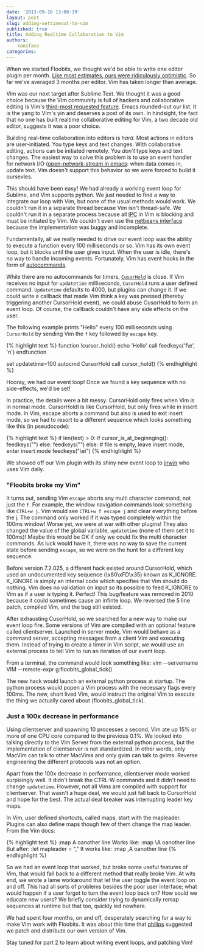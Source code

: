 ```yaml
---
date: '2013-09-16 13:08:39'
layout: post
slug: adding-settimeout-to-vim
published: true
title: Adding Realtime Collaboration to Vim
authors:
    kansface
categories:
---
```


When we started Floobits, we thought we'd be able to write one editor plugin per month. [Like most estimates, ours were ridiculously optimistic](http://en.wikipedia.org/wiki/Planning_fallacy). So far we've averaged 3 months per editor. Vim has taken longer than average.

Vim was our next target after Sublime Text. We thought it was a good choice because the Vim community is full of hackers and collaborative editing is Vim's [third-most requested feature](http://www.vim.org/sponsor/vote_results.php). Emacs rounded-out our list. It is the yang to Vim's yin and deserves a post of its own. In hindsight, the fact that no one has built realtime collaborative editing for Vim, a two decade old editor, suggests it was a poor choice.

Building real-time collaboration into editors is *hard*. Most actions in editors are user-initiated. You type keys and text changes. With collaborative editing, actions can be initiated remotely. You *don't* type keys and text changes. The easiest way to solve this problem is to use an event handler for network I/O ([open-network-stream in emacs](http://www.gnu.org/software/emacs/manual/html_node/elisp/Network.html): when data comes in, update text.  Vim doesn't support this behavior so we were forced to build it oursevles.

This should have been easy! We had already a working event loop for Sublime, and Vim supports python. We just needed to find a way to integrate our loop with Vim, but none of the usual methods would work.  We couldn't run it in a separate thread because Vim isn't thread-safe. We couldn't run it in a separate process because all [IPC](http://en.wikipedia.org/wiki/Inter-process_communication) in Vim is blocking and must be initiated by Vim. We couldn't even use the [netbeans interface](http://vimdoc.sourceforge.net/htmldoc/netbeans.html) because the implementation was buggy and incomplete.

Fundamentally, all we really needed to drive our event loop was the ability to execute a function every 100 milliseconds or so. Vim has its own event loop, but it blocks until the user gives input. When the user is idle, there's no way to handle incoming events. Fortunately, Vim has event hooks in the form of [autocommands](http://vimdoc.sourceforge.net/htmldoc/autocmd.html).

While there are no autocommands for timers, [`CusorHold`](http://vimdoc.sourceforge.net/htmldoc/autocmd.html#CursorHold) is close. If Vim receives no input for `updatetime` milliseconds, `CusorHold` runs a user defined command. `Updatetime` defaults to 4000, but plugins can change it.  If we could write a callback that made Vim think a key was pressed (thereby triggering another CursorHold event), we could abuse CusorHold to form an event loop. Of course, the callback couldn't have any side effects on the user.

The following example prints "Hello" every 100 milliseconds using `CursorHold` by sending Vim the `f` key followed by `escape` key.  

{% highlight text %}
function !cursor_hold()
    echo 'Hello'
    call feedkeys('f\e', 'n')
endfunction

set updatetime=100
autocmd CursorHold call cursor_hold()
{% endhighlight %}

Hooray, we had our event loop! Once we found a key sequence with no side-effects, we'd be set!

In practice, the details were a bit messy.  CursorHold only fires when Vim is in normal mode. CursorHoldI is like CursorHold, but only fires while in insert mode. In Vim, escape aborts a command but also is used to exit insert mode, so we had to resort to a different sequence which looks something like this (in pseudocode):

{% highlight text %}
if len(text) > 0:
    if cursor_is_at_beginnging():
        feedkeys("<Right><Left>")
    else:
        feedkeys("<Left><Right>")
else:
    # file is empty, leave insert mode, enter insert mode
    feedkeys("\ei")
{% endhighlight %}

We showed off our Vim plugin with its shiny new event loop to [jirwin](https://github.com/jirwin) who uses Vim daily.
### "Floobits broke my Vim"
It turns out, sending Vim `escape` aborts any multi character command, not just the `f`.  For example, the window navigation commands look something like `CTRL+w j`.  Vim would see `CTRL+w f escape j` and clear everything before the j. The command only worked if it was typed completely within the 100ms window!  Worse yet, we were at war with other plugins!  They also changed the value of the global variable, `updatetime` (none of them set it to 100ms)!  Maybe this would be OK if only we could fix the multi character commands. As luck would have it, there was no way to save the current state before sending `escape`, so we were on the hunt for a different key sequence.  

Before version 7.2.025, a different hack existed around CursorHold, which used an undocumented key sequence (\x80\xFD\x35) known as K_IGNORE. K_IGNORE is simply an internal code which specifies that Vim should do nothing. Vim does no validation on input so its possible to feed K_IGNORE to Vim as if a user is typing it. Perfect! This bug/feature was removed in 2010 because it could sometimes cause an infinte loop. We reversed the 5 line patch, compiled Vim, and the bug still existed.

After exhausting CusorHold, so we searched for a new way to make our event loop fire. Some versions of Vim are compiled with an optional feature called clientserver.  Launched in server mode, Vim would behave as a command server, accepting messages from a client Vim and executing them. Instead of trying to create a timer in Vim script, we would use an external process to tell Vim to run an iteration of our event loop.

From a terminal, the command would look something like:
    vim --servername VIM --remote-expr g:floobits_global_tick()

The new hack would launch an external python process at startup. The python process would popen a Vim process with the necessary flags every 100ms. The new, short lived Vim, would instruct the original Vim to execute the thing we actually cared about (floobits_global_tick).  

### Just a 100x decrease in performance
Using clientserver and spawning 10 processes a second, Vim ate up 15% or more of one CPU core compared to the previous 0.1%. We looked into talking directly to the Vim Server from the external python process, but the implementation of clientserver is not standardized. In other words, only MacVim can talk to other MacVims and only gvim can talk to gvims. Reverse engineering the different protocols was not an option.

Apart from the 100x decrease in performance, clientserver mode worked surpisingly well. It didn't break the CTRL-W commands and it didn't need to change `updatetime`. However, not all Vims are compiled with support for clientserver. That wasn't a huge deal, we would just fall back to CursorHold and hope for the best. The actual deal breaker was interrupting leader key maps.

In Vim, user defined shortcuts, called maps, start with the mapleader. Plugins can also define maps though few of them change the map leader. From the Vim docs:

{% highlight text %}
:map <Leader>A  oanother line<Esc> 
Works like:
        :map \A  oanother line<Esc>
But after:
        :let mapleader = ","
It works like:
        :map ,A  oanother line<Esc>
{% endhighlight %}

So we had an event loop that worked, but broke some useful features of Vim, that would fall back to a different method that really broke Vim.  At wits end, we wrote a lame workaround that let the user toggle the event loop on and off. This had all sorts of problems besides the poor user interface; what would happen if a user forgot to turn the event loop back on? How sould we educate new users? We briefly consider trying to dynamically remap sequences at runtime but that too, quickly led nowhere.

We had spent four months, on and off, desperately searching for a way to make Vim work with Floobits.  It was about this time that [philips](https://github.com/philips) suggested we patch and distribute our own version of Vim.

Stay tuned for part 2 to learn about writing event loops, and patching Vim!